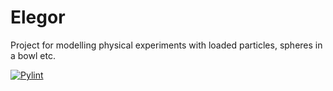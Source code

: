 # Elegor
Project for modelling physical experiments with loaded particles, spheres in a bowl etc.

[![Pylint](https://github.com/BercziSandor/elegor/actions/workflows/pylint.yml/badge.svg?branch=master)](https://github.com/BercziSandor/elegor/actions/workflows/pylint.yml)
